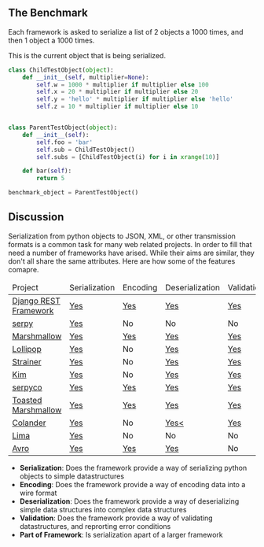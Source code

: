 ## The Benchmark

Each framework is asked to serialize a list of 2 objects a 1000 times, and then 1 object a 1000 times.

This is the current object that is being serialized.

```python
class ChildTestObject(object):
    def __init__(self, multiplier=None):
        self.w = 1000 * multiplier if multiplier else 100
        self.x = 20 * multiplier if multiplier else 20
        self.y = 'hello' * multiplier if multiplier else 'hello'
        self.z = 10 * multiplier if multiplier else 10


class ParentTestObject(object):
    def __init__(self):
        self.foo = 'bar'
        self.sub = ChildTestObject()
        self.subs = [ChildTestObject(i) for i in xrange(10)]

    def bar(self):
        return 5

benchmark_object = ParentTestObject()
```

## Discussion

Serialization from python objects to JSON, XML, or other transmission formats is a common task for many web related projects. In order to fill that need a number of frameworks have arised. While their aims are similar, they don't all share the same attributes. Here are how some of the features comapre.

<table class="table">
  <thead>
    <tr>
        <td>Project</td>
        <td>Serialization</td>
        <td>Encoding</td>
        <td>Deserialization</td>
        <td>Validation</td>
    </tr>
  </thead>
  <tbody>
    <tr>
      <td><a href="http://www.django-rest-framework.org/">Django REST Framework</a></td>
      <td><a href="http://www.django-rest-framework.org/api-guide/serializers/">Yes</a></td>
      <td><a href="http://www.django-rest-framework.org/api-guide/renderers/">Yes</a></td>
      <td><a href="http://www.django-rest-framework.org/api-guide/validators/">Yes</a></td>
      <td><a href="http://www.django-rest-framework.org/api-guide/validators/">Yes</a></td>
    </tr>
    <tr>
      <td><a href="http://serpy.readthedocs.io/">serpy</a></td>
      <td><a href="http://serpy.readthedocs.io/en/latest/#examples">Yes</a></td>
      <td>No</td>
      <td>No</td>
      <td>No</td>
    </tr>
    <tr>
      <td><a href="https://marshmallow.readthedocs.io/en/latest/">Marshmallow</a></td>
      <td><a href="https://marshmallow.readthedocs.io/en/latest/quickstart.html#serializing-objects-dumping">Yes</a></td>
      <td><a href="https://marshmallow.readthedocs.io/en/latest/quickstart.html#serializing-objects-dumping">Yes</a></td>
      <td><a href="https://marshmallow.readthedocs.io/en/latest/quickstart.html#deserializing-objects-loading">Yes</a></td>
      <td><a href="https://marshmallow.readthedocs.io/en/latest/quickstart.html#validation">Yes</a></td>
    </tr>
    <tr>
      <td><a href="https://github.com/maximkulkin/lollipop">Lollipop</a></td>
      <td><a href="http://lollipop.readthedocs.io/en/latest/quickstart.html#serializing-data">Yes</a></td>
      <td>No</td>
      <td><a href="http://lollipop.readthedocs.io/en/latest/quickstart.html#deserializing-data">Yes</a></td>
      <td><a href="http://lollipop.readthedocs.io/en/latest/quickstart.html#validation">Yes</a></td>
    </tr>
    <tr>
      <td><a href="https://github.com/voidfiles/strainer">Strainer</a></td>
      <td><a href="https://github.com/voidfiles/strainer#serialization-example">Yes</a></td>
      <td>No</td>
      <td><a href="https://github.com/voidfiles/strainer#validation">Yes</a></td>
      <td><a href="https://github.com/voidfiles/strainer#validation">Yes</a></td>
    </tr>
    <tr>
      <td><a href="http://kim.readthedocs.io/en/latest/">Kim</a></td>
      <td><a href="http://kim.readthedocs.io/en/latest/user/quickstart.html#serializing-data">Yes</a></td>
      <td>No</td>
      <td><a href="http://kim.readthedocs.io/en/latest/user/quickstart.html#marshaling-data">Yes</a></td>
      <td><a href="http://kim.readthedocs.io/en/latest/user/quickstart.html#handling-validation-errors">Yes</a></td>
    </tr>
    <tr>
      <td><a href="https://gitlab.com/sgrignard/serpyco">serpyco</a></td>
      <td><a href="https://sgrignard.gitlab.io/serpyco/docs/getting_started.html#serialize-dataclasses-instances">Yes</a></td>
      <td><a href="https://sgrignard.gitlab.io/serpyco/docs/getting_started.html#dump-and-load-to-from-json">Yes</a></td>
      <td><a href="https://sgrignard.gitlab.io/serpyco/docs/api.html#serpyco.Serializer.load">Yes</a></td>
      <td><a href="https://sgrignard.gitlab.io/serpyco/docs/getting_started.html#validate-data">Yes</a></td>
    </tr>
    <tr>
      <td><a href="https://github.com/lyft/toasted-marshmallow">Toasted Marshmallow</a></td>
      <td><a href="https://marshmallow.readthedocs.io/en/latest/quickstart.html#serializing-objects-dumping">Yes</a></td>
      <td><a href="https://marshmallow.readthedocs.io/en/latest/quickstart.html#serializing-objects-dumping">Yes</a></td>
      <td><a href="https://marshmallow.readthedocs.io/en/latest/quickstart.html#deserializing-objects-loading">Yes</a></td>
      <td><a href="https://marshmallow.readthedocs.io/en/latest/quickstart.html#validation">Yes</a></td>
    </tr>
    <tr>
      <td><a href="https://docs.pylonsproject.org/projects/colander/en/latest/">Colander</a></td>
      <td><a href="https://docs.pylonsproject.org/projects/colander/en/latest/basics.html#serialization">Yes</a></td>
      <td>No</td>
      <td><a href="https://docs.pylonsproject.org/projects/colander/en/latest/basics.html#deserialization">Yes<<a></td>
      <td><a href="https://docs.pylonsproject.org/projects/colander/en/latest/basics.html#defining-a-colander-schema">Yes</a></td>
    </tr>
    <tr>
      <td><a href="https://lima.readthedocs.io/en/latest/index.html">Lima</a></td>
      <td><a href="https://lima.readthedocs.io/en/latest/index.html">Yes</a></td>
      <td>No</td>
      <td>No</td>
      <td><a ref="https://lima.readthedocs.io/en/latest/fields.html#data-validation">No</a></td>
    </tr>
    <tr>
      <td><a href="http://avro.apache.org/docs/current/gettingstartedpython.html">Avro</a></td>
      <td><a href="http://avro.apache.org/docs/current/gettingstartedpython.html">Yes</a></td>
      <td><a href="http://avro.apache.org/docs/current/gettingstartedpython.html">Yes</a></td>
      <td><a href="http://avro.apache.org/docs/current/gettingstartedpython.html">Yes</a></td>
      <td>No</td>
    </tr>
  </tbody>
</table>

* **Serialization**: Does the framework provide a way of serializing python objects to simple datastructures
* **Encoding**: Does the framework provide a way of encoding data into a wire format
* **Deserialization**: Does the framework provide a way of deserializing simple data structures into complex data structures
* **Validation**: Does the framework provide a way of validating datastructures, and reprorting error conditions
* **Part of Framework**: Is serialization apart of a larger framework
